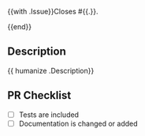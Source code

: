 {{with .Issue}}Closes #{{.}}.

{{end}}

## Description

{{ humanize .Description}}

## PR Checklist

- [ ] Tests are included
- [ ] Documentation is changed or added
